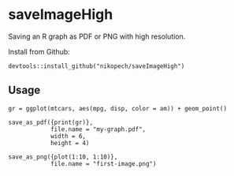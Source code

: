 # saveImageHigh

Saving an R graph as PDF or PNG with high resolution.

Install from Github:

```
devtools::install_github("nikopech/saveImageHigh")
```

## Usage

```
gr = ggplot(mtcars, aes(mpg, disp, color = am)) + geom_point()

save_as_pdf({print(gr)},
            file.name = "my-graph.pdf",
            width = 6,
            height = 4)

save_as_png({plot(1:10, 1:10)},
            file.name = "first-image.png")
```